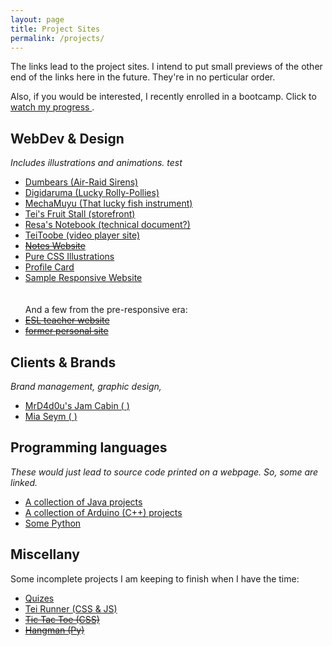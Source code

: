 ```yaml
---
layout: page
title: Project Sites
permalink: /projects/
---
```


The links lead to the project sites. I intend to put small previews of the other end of the links here in the future. They're in no perticular order.

Also, if you would be interested, I recently enrolled in a bootcamp. Click to <a href="https://teiresa.github.io/rwd/"> watch my progress </a> .

<h2> WebDev & Design </h2>
<em> Includes illustrations and animations. test </em>
<ul>
  <li> <a href="https://teiresa.github.io/dumbears/"> Dumbears (Air-Raid Sirens) </a> </li>
  <li> <a href="https://teiresa.github.io/digiDaruma/index2.html"> Digidaruma (Lucky Rolly-Pollies) </a> </li>
  <li> <a href="https://teiresa.github.io/digiDaruma/assets/muyu/index.html"> MechaMuyu (That lucky fish instrument) </a> </li>
  <li> <a href="https://teiresa.github.io/responsive-site/strap/fruitstand/pages/fs-catalogue.html"> Tei's Fruit Stall (storefront) </a> </li>
  <li> <a href="https://teiresa.github.io/responsive-site/strap/notebook/pages/html/html_notes.html"> Resa's Notebook (technical document?) </a></li>
  <li> <a href="#"> TeiToobe (video player site) </a></li>
  <li> <a href="https://techkeen.wixsite.com/website/"> <s> Notes Website </s> </a> </li>
  <li> <a href="https://teiresa.github.io/Pure-CSS-Illustrations-Lessons/"> Pure CSS Illustrations </a> </li>
  <li> <a href="https://teiresa.github.io/profile-card-component/"> Profile Card </a> </li>
  <li> <a href="https://teiresa.github.io/responsive-site/"> Sample Responsive Website </a> </li>
  <br>
  <br>
  And a few from the pre-responsive era:
  <li> <a href="https://teiresa.github.io/esl-teacher-desk/"> <s>ESL teacher website</s> </a> </li>
  <li> <a href="https://teiresa.github.io/robogenes/"> <s> former personal site </s></a> </li>
 </ul>

 <h2> Clients & Brands </h2>
<em> Brand management, graphic design,  </em>
<ul>
  <li> <a href="https://jam-cabin.github.io/"> MrD4d0u's Jam Cabin (<i class="fa-brands fa-youtube"></i> <i class="fa-brands fa-bilibili"></i> <i class="fa-solid fa-earth-americas"></i>) </a> </li>
  <li> <a href="https://miaSeym.github.io/"> Mia Seym (<i class="fa-brands fa-youtube"></i> <i class="fa-brands fa-bilibili"></i> <i class="fa-solid fa-earth-americas"></i>) </a> </li>
 </ul>

<h2> Programming languages </h2>
 <em> These would just lead to source code printed on a webpage. So, some are linked. </em>
  <ul>
    <li> <a href="https://teiresa.github.io/java/pages/index.html"> A collection of Java projects </a> </li>
    <li> <a href=""> A collection of Arduino (C++) projects </a> </li>
    <li> <a href=""> Some Python </a> </li>
  </ul>

<h2> Miscellany </h2>
Some incomplete projects I am keeping to finish when I have the time:
  <ul>
  <li> <a href="https://teiresa.github.io/background/quiz/quiz.html"> Quizes <CSS & JS </a></li>
  <li> <a href="https://teiresa.github.io/TeiRunner/"> Tei Runner (CSS & JS) </a></li>
  <li> <a href="https://teiresa.github.io/TicTacTwo/"> <s> Tic Tac Toe (CSS) </s></a> </li>
  <li> <a href="https://teiresa.github.io/Hangman/"> <s> Hangman (Py) </s></a> </li>
  </ul>



